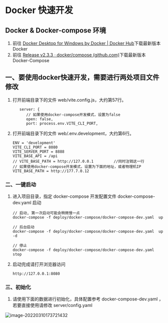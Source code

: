 # Docker 快速开发

## Docker   &   Docker-compose 环境

1. 前往 [Docker Desktop for Windows by Docker | Docker Hub](https://hub.docker.com/editions/community/docker-ce-desktop-windows/)下载最新版本 Docker
2. 前往 [Release v2.3.3 · docker/compose (github.com)](https://github.com/docker/compose/releases/tag/v2.3.3)下载最新版本 Docker-Compose

## 一、要使用docker快速开发，需要进行两处项目文件修改

1. 打开前端目录下的文件  web/vite.config.js，大约第57行。

   ```
      server: {
         // 如果使用docker-compose开发模式，设置为false
         open: false,
         port: process.env.VITE_CLI_PORT,
   ```

   

2. 打开前端目录下的文件  web/.env.development，大约第6行。

   ```
   ENV = 'development'
   VITE_CLI_PORT = 8080
   VITE_SERVER_PORT = 8888
   VITE_BASE_API = /api
   // VITE_BASE_PATH = http://127.0.0.1         //同时注销这一行
   // 如果使用docker-compose开发模式，设置为下面的地址，或者物理机IP
   VITE_BASE_PATH = http://177.7.0.12             
   ```

   


### 二、一键启动

1. 进入项目目录，指定 docker-compose 开发配置文件 docker-compose-dev.yaml 启动

   ```
   // 启动, 第一次启动可能会稍微慢一点
   docker-compose -f deploy/docker-compose/docker-compose-dev.yaml  up
   
   // 后台启动
   docker-compose -f deploy/docker-compose/docker-compose-dev.yaml  up  -d
   
   // 停止
   docker-compose -f deploy/docker-compose/docker-compose-dev.yaml  stop
   ```

2. 启动完成请打开浏览器访问

   ```
   http://127.0.0.1:8080
   ```




### 三、初始化

1.  请使用下面的数据进行初始化，具体配置参考 docker-compose-dev.yaml ，若要直接使用请修改 server/config.yaml

![image-20220310173721432](/deployment/image-20220310173721432.png)

